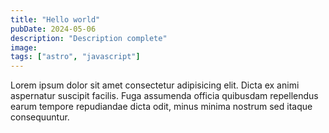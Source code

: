 ```yaml
---
title: "Hello world"
pubDate: 2024-05-06
description: "Description complete"
image: 
tags: ["astro", "javascript"]
---
```


Lorem ipsum dolor sit amet consectetur adipisicing elit. Dicta ex animi aspernatur suscipit facilis. Fuga assumenda officia quibusdam repellendus earum tempore repudiandae dicta odit, minus minima nostrum sed itaque consequuntur.
